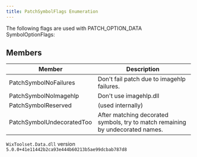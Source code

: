 ```yaml
---
title: PatchSymbolFlags Enumeration
---
```

The following flags are used with PATCH_OPTION_DATA SymbolOptionFlags:
## Members
| Member | Description |
| ------ | ----------- |
| PatchSymbolNoFailures | Don't fail patch due to imagehlp failures. |
| PatchSymbolNoImagehlp | Don't use imagehlp.dll |
| PatchSymbolReserved | (used internally) |
| PatchSymbolUndecoratedToo | After matching decorated symbols, try to match remaining by undecorated names. |
`WixToolset.Data.dll` version `5.0.0+41e11442b2ca93e444b60213b5ae99dcbab787d8`
